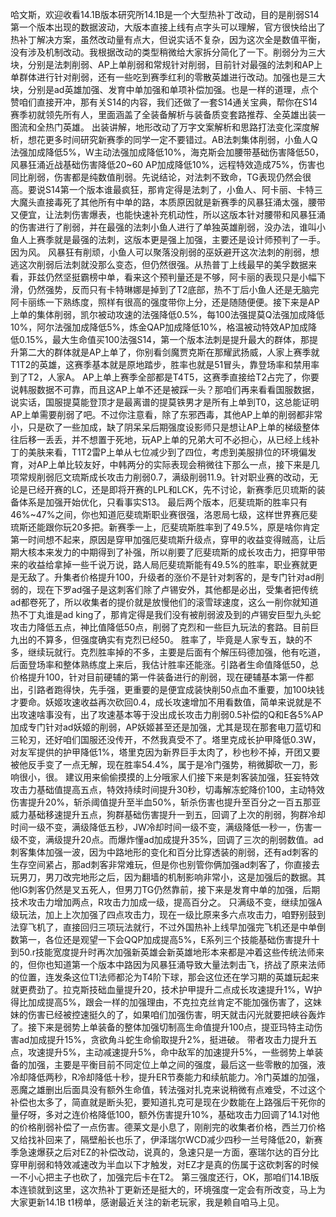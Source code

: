   哈文斯，欢迎收看14.1B版本研究所14.1B是一个大型热补丁改动，目的是削弱S14第一个版本出现的数据波动，大版本直接上线有点字头可以理解，官方很快给出了热补丁解决方案，虽然改动量有点大，但说实话不复杂，因为这次全是数值平衡，没有涉及机制改动。我根据改动的类型稍微给大家拆分简化了一下。削弱分为三大块，分别是法刺削弱、AP上单削弱和常规针对削弱，目前针对最强的法刺和AP上单群体进行针对削弱，还有一些吃到赛季红利的零散英雄进行改动。加强也是三大块，分别是ad英雄加强、发育中单加强和单项补偿加强。也是一样的道理，点个赞咱们直接开冲，那有关S14的内容，我们还做了一套S14通关宝典，帮你在S14赛季初就领先所有人，里面涵盖了全装备解析与装备质变套路推荐、全英雄出装一图流和全热门英雄。
  出装讲解，地形改动了万字文案解析和思路打法变化深度解析，想花更多时间研究新赛季的同学一定不要错过。AB法刺集体削弱，小鱼人Q法强加成降低5%，W主动法强加成降低10%，海克斯会加腰带基础伤害降低50，风暴狂涌近战基础伤害降低20~60 AP加成降低10%，远程特效造成75%，伤害也同比削弱，伤害都是纯数值削弱。先说结论，对法刺不致命，TG表现仍然会很高。要说S14第一个版本谁最疯狂，那肯定得是法刺了，小鱼人、阿卡丽、卡特三大魔头直接毒死了其他所有中单的路，本质原因就是新赛季的风暴狂涌太强，腰带又便宜，让法刺伤害爆表，也能快速补充机动性，所以这版本针对腰带和风暴狂涌的伤害进行了削弱，并在最强的法刺小鱼人进行了单独英雄削弱，没办法，谁叫小鱼人上赛季就是最强的法刺，这版本更是强上加强，主要还是设计师预判了一手。因为风。
  风暴狂有削顽，小鱼人可以聚落没削弱的巫妖避开这次法刺的削弱，想逃这次削弱后法刺就没那么变态，但仍然很强。从热普丁上线最早的美孚数据来看，菲兹仍然坚挺霸榜中单，看来这个预判量还是不够，阿卡丽的表现只是小幅下滑，仍然强势，反而只有卡特琳娜是掉到了T2底部，热不丁后小鱼人还是无脑完阿卡丽练一下熟练度，照样有很高的强度带你上分，还是随随便便。接下来是AP上单的集体削弱，凯尔被动攻速的法强降低0.5%，每100法强提莫Q法强加成降低10%，阿尔法强加成降低5%，炼金QAP加成降低10%，格温被动特效AP加成降低0.15%，最大生命值买100法强S14，第一个版本法刺是提升最大的群体，那提升第二大的群体就是AP上单了，你别看剑魔贾克斯在那耀武扬威，人家上赛季就T1T2的英雄，这赛季基本就是原地踏步，胜率也就是51冒头，靠登场率和禁用率到了T2，人家A。
  AP上单上赛季全部都是T4T5，这赛季直接给T2占完了，你要说韩服数据不可靠，而且这AP上单不还是被踩一头？那咱们再来看看国服数据，说实话，国服提莫能登顶才是最离谱的提莫铁男才是所有上单到T0，这总能证明AP上单需要削弱了吧。不过你注意看，除了东邪西毒，其他AP上单的削弱都非常小，只是砍了一些加成，缺了阴呆呆后期强度设影师只是想让AP上单的梯级整体往后移一丢丢，并不想置于死地，玩AP上单的兄弟大可不必担心，从已经上线补丁的美肤来看，T1T2雷P上单从七位减少到了四位，考虑到美服排位的环境偏发育，对AP上单比较友好，中韩两分的实际表现会稍微往下那么一点，接下来是几项常规削弱厄文琉斯成长攻击力削弱0.7，满级削弱11.9。针对职业赛的改动，无论是已经开赛的LC，还是即将开赛的LPL和LCK，先不讨论，新赛季厄贝琉斯的装备体系是加强开始优化，只看事实S13。
  最后两个版本，厄斐琉斯的胜率只有46%~47%之间，你也知道厄斐琉斯职业赛很强，洛恩局七级，这样世界赛厄斐琉斯还能跟你玩20多把。新赛季一上，厄斐琉斯胜率到了49.5%，原是啥你肯定第一时间想不起来，原因是穿甲加强厄斐琉斯升级点，穿甲的收益变得贼高，让后期大核本来发力的中期得到了补强，所以削要了厄斐琉斯的成长攻击力，把穿甲带来的收益给拿掉一些千说万说，路人局厄斐琉斯能有49.5%的胜率，职业赛就更是无敌了。升集者价格提升100，升级者的涨价不是针对刺客的，是专门针对ad削弱的，现在下罗ad强子是这刺客们除了卢锡安外，其他都是必出，受集者把传统ad都卷死了，所以收集者的提价就是放慢他们的滚雪球速度，这么一削你就知道热不丁丸谁是ad king了，那肯定得是我们没有被削弱波及到的卢锡安巨型九头蛇攻击力降低五点，神比值降低50点，削弱了克烈和一些巨九玩法的套路。目前巨九出的不算多，但强度确实有克烈已经50。
  胜率了，毕竟是人家专五，缺的不多，继续玩就行。克烈胜率掉的不多，主要是后面有个解压码德加强，他有吃道，后面登场率和整体熟练度上来后，我估计胜率还能涨。引路者生命值降低50，总价格提升100，针对目前硬辅的第一件装备进行的削弱，现在硬辅基本第一件都出，引路者跑得快，先手强，更重要的是便宜成装快削50点血不重要，加100块钱才要命。妖姬攻速收益再次砍回0.4，成长攻速增加不用看数值，简单来说就是不出攻速啥事没有，出了攻速基本等于没出成长攻击力削弱0.5补偿的Q和E各5%AP加成专门针对ad妖姬的削弱，AP妖姬甚至还是加强，尤其是现在那套电刀蓝切和三轮刃，还好咱们国服还没传开，不然我真受不了。塔里克成长护甲降低0.3W，对友军提供的护甲降低1%，塔里克因为新界巨手太肉了，秒也秒不掉，开团又要被他反手变了一点无解，现在胜率54.4%，属于是冷门强势，稍微脚砍一刀，影响很小，很。
  建议用来偷偷摸摸的上分哦家人们接下来是刺客装加强，狂妄特效攻击力基础值提高五点，特效持续时间提升30秒，切毒解冻蛇降价100，主动特效伤害提升20%，斩杀阈值提升至半血50%，斩杀伤害也提升至百分之一百五那亚威力基础移速提升五点，狗群基础伤害提升一到五，回调了上次的削弱，狗群冷却时间一级不变，满级降低五秒，JW冷却时间一级不变，满级降低一秒一，伤害一级不变，满级提升20点。而爆炸懂ad加成提升35%，回调了三次的削弱数值。ad刺客集体加强一波，因为中路地形的变化和百分比穿透装的削弱，还有ad刺客的生存空间紧占，那ad刺客非常难玩，但是你也别管你俩加强ad刺客了，你直接去玩男刀，男刀改完地形之后，因为翻墙的机制影响非常小，这是加强后的数据。其他IG刺客仍然是叉五死人，但男刀TG仍然靠前，接下来是发育中单的加强，后期技术攻击力增加两点，R攻击力加成一级，提高百分之。
  只满级不变，继续加强A级玩法，加上上次加强了四点攻击力，现在一级比原来多六点攻击力，咱野别鼓到法穿飞机了，直接回归三项玩法就行，不过外国热补上线早加强完飞机还是中单倒数第一，各位还是观望一下会QQP加成提高5%，E系列三个技能基础伤害提升十到50.r技能宽度提升时再次加强新英雄会新英雄地形本来都是冲着这些传统法师来的，但你也知道第一个版本中路因为风暴狂涌导致大量法刺击飞，挤战了原来法师的位置，连发条这位T1法师都沦为T4阶下球，那会这位还在学习期的英雄玩起来就更费劲了。拉克斯技础血量提升20，技术护甲提升二点成长攻速提升1%，W护得比加成提高5%，跟会一样的加强理由，不克拉克丝肯定不能加强伤害了，这妹妹的伤害已经被控速挺久的了，如果咱们加强伤害，明天就击闪光就要把峡谷轰炸了。接下来是弱势上单装备的整体加强切制高生命值提升100点，提亚玛特主动伤害ad加成提升15%，贪欲角斗蛇生命偷取提升2%，挺进破。
  带者攻击力提升五点，攻速提升5%，主动减速提升5%，命中敌军的加速提升5%，一些弱势上单装备的加强，主要是平衡目前不同定位上单之间的强度，最后这一些零散的加强，液冷却降低两秒，R冷却降低十秒，提升ER节奏能力和续航能力。冷门英雄的加强，恶魔之雄删出后面具没有额外生命值，转法强对扎克来说稍微有点难受，不过这个补偿也太多了，简直就是断头犯，要知道扎克可是现在少数能在上路强后干死你的量仔呀，多对之连价格降低100，额外伤害提升10%，基础攻击力回调了14.1对他的价格削弱补偿了一点伤害。德莱文是小息了，刚削完的收集者价格，西兰刀价格又给找补回来了，隔壁船长也乐了，伊泽瑞尔WCD减少四秒一兰号降低20，新赛季急速爆获之后对EZ的补偿改动，说真的，急速只是一方面，塞瑞尔达的百分比穿甲削弱和特效减速改为半血以下才触发，对EZ才是真的伤属于这砍刺客的时候一不小心把主子也砍了，加强完后卡在T2。
  第三强度还行，OK，那咱们14.1B版本连锁就到这里，这次热补丁更新还是挺大的，环境强度一定会有所改变，马上为大家更新14.1B t1榜单，感谢最近关注的新老玩家，我是赖自咱马上见。